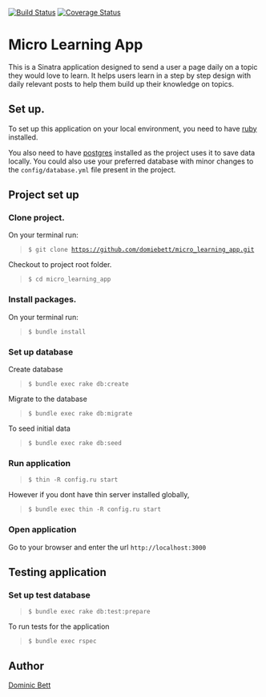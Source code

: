 [![Build Status](https://travis-ci.org/domiebett/micro_learning_app.svg?branch=develop)](https://travis-ci.org/domiebett/micro_learning_app)    [![Coverage Status](https://coveralls.io/repos/github/domiebett/micro_learning_app/badge.svg?branch=develop)](https://coveralls.io/github/domiebett/micro_learning_app?branch=develop)

# Micro Learning App
This is a Sinatra application designed to send a user a page daily on a topic they would love to learn. It helps users learn in a step by step design with daily relevant posts to help them build up their knowledge on topics.

## Set up.
To set up this application on your local environment, you need to have [ruby](https://www.ruby-lang.org/en/documentation/installation/) installed.

You also need to have [postgres](http://www.postgresqltutorial.com/install-postgresql/) installed as the project uses it to save data locally. You could also use your preferred database with minor changes to the `config/database.yml` file present in the project.

## Project set up
### Clone project.
On your terminal run:
> `$ git clone `[`https://github.com/domiebett/micro_learning_app.git`](https://github.com/domiebett/micro_learning_app.git)

Checkout to project root folder.
> `$ cd micro_learning_app`

### Install packages.
On your terminal run:
> `$ bundle install`

### Set up database
Create database
> `$ bundle exec rake db:create`

Migrate to the database
> `$ bundle exec rake db:migrate`

To seed initial data
> `$ bundle exec rake db:seed`

### Run application
> `$ thin -R config.ru start`

However if you dont have thin server installed globally,
> `$ bundle exec thin -R config.ru start`

### Open application
Go to your browser and enter the url `http://localhost:3000`

## Testing application

### Set up test database
> `$ bundle exec rake db:test:prepare`

To run tests for the application

> `$ bundle exec rspec`

## Author
[Dominic Bett](https://github.com/domiebett)

